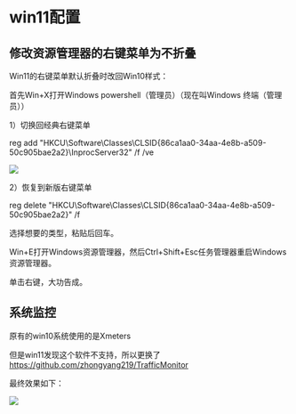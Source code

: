 # win11配置





<!--more-->


## 修改资源管理器的右键菜单为不折叠

Win11的右键菜单默认折叠时改回Win10样式：

首先Win+X打开Windows powershell（管理员）（现在叫Windows 终端（管理员））

1）切换回经典右键菜单

reg add "HKCU\Software\Classes\CLSID\{86ca1aa0-34aa-4e8b-a509-50c905bae2a2}\InprocServer32" /f /ve

![](https://pictures-1309138036.cos.ap-nanjing.myqcloud.com/img/20221113121618.png)

2）恢复到新版右键菜单

reg delete "HKCU\Software\Classes\CLSID\{86ca1aa0-34aa-4e8b-a509-50c905bae2a2}" /f

选择想要的类型，粘贴后回车。

Win+E打开Windows资源管理器，然后Ctrl+Shift+Esc任务管理器重启Windows资源管理器。

单击右键，大功告成。

## 系统监控

原有的win10系统使用的是Xmeters

但是win11发现这个软件不支持，所以更换了 https://github.com/zhongyang219/TrafficMonitor

最终效果如下：

![](https://pictures-1309138036.cos.ap-nanjing.myqcloud.com/img/20221113131652.png)


